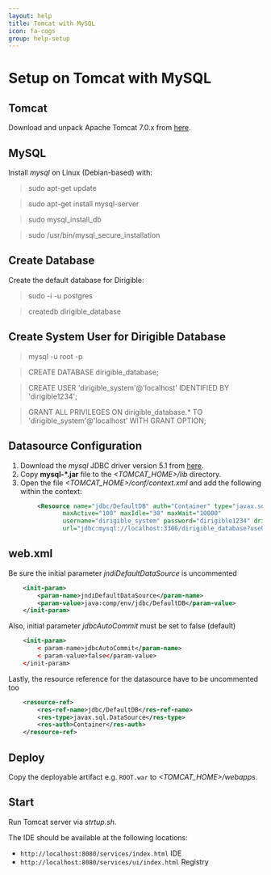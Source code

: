 ```yaml
---
layout: help
title: Tomcat with MySQL
icon: fa-cogs
group: help-setup
---
```


Setup on Tomcat with MySQL
===


Tomcat
---

Download and unpack Apache Tomcat 7.0.x from [here](http://tomcat.apache.org/download-70.cgi).

MySQL
---

Install *mysql* on Linux (Debian-based) with:

> sudo apt-get update

> sudo apt-get install mysql-server

> sudo mysql\_install\_db

> sudo /usr/bin/mysql\_secure\_installation

Create Database
---

Create the default database for Dirigible:

> sudo -i -u postgres

> createdb dirigible_database

Create System User for Dirigible Database
---

> mysql -u root -p

> CREATE DATABASE dirigible_database;

> CREATE USER 'dirigible_system'@'localhost' IDENTIFIED BY 'dirigible1234';

> GRANT ALL PRIVILEGES ON dirigible_database.* TO 'dirigible_system'@'localhost' WITH GRANT OPTION;

Datasource Configuration
---

1. Download the *mysql* JDBC driver version 5.1 from [here](http://dev.mysql.com/downloads/connector/j/).
2. Copy **mysql-*.jar** file to the *<TOMCAT_HOME>/lib* directory.
3. Open the file *<TOMCAT_HOME>/conf/context.xml* and add the following within the context:

```xml
        <Resource name="jdbc/DefaultDB" auth="Container" type="javax.sql.DataSource"
               maxActive="100" maxIdle="30" maxWait="10000"
               username="dirigible_system" password="dirigible1234" driverClassName="com.mysql.jdbc.Driver"
               url="jdbc:mysql://localhost:3306/dirigible_database?useUnicode=true&amp;characterEncoding=UTF-8"/>
```

web.xml
---

Be sure the initial parameter *jndiDefaultDataSource* is uncommented

```xml
    <init-param>
        <param-name>jndiDefaultDataSource</param-name>
        <param-value>java:comp/env/jdbc/DefaultDB</param-value>
    </init-param>
```

Also, initial parameter *jdbcAutoCommit* must be set to false (default)

```xml
    <init-param>
        < param-name>jdbcAutoCommit</param-name>
        < param-value>false</param-value>
    </init-param>
```

Lastly, the resource reference for the datasource have to be uncommented too

```xml
    <resource-ref>
        <res-ref-name>jdbc/DefaultDB</res-ref-name>
        <res-type>javax.sql.DataSource</res-type>
        <res-auth>Container</res-auth>
    </resource-ref>
```

Deploy
---

Copy the deployable artifact e.g. `ROOT.war` to *<TOMCAT_HOME>/webapps*.

Start
---

Run Tomcat server via *strtup.sh*. 

The IDE should be available at the following locations: 

* `http://localhost:8080/services/index.html` IDE
* `http://localhost:8080/services/ui/index.html` Registry
